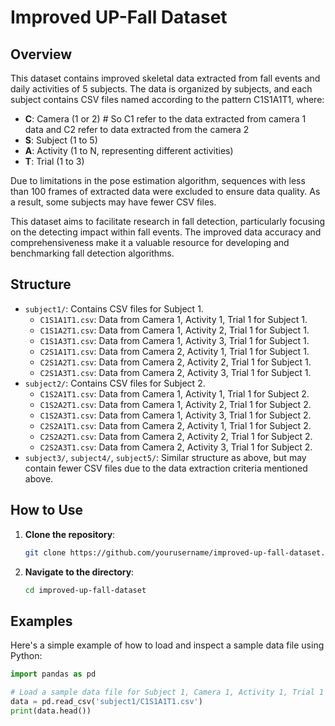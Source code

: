 # Improved UP-Fall Dataset

## Overview
This dataset contains improved skeletal data extracted from fall events and daily activities of 5 subjects.
The data is organized by subjects, and each subject contains CSV files named according to the pattern C1S1A1T1, where:
- **C**: Camera (1 or 2) # So C1 refer to the data extracted from  camera 1 data and C2 refer to data extracted from the camera 2
- **S**: Subject (1 to 5)
- **A**: Activity (1 to N, representing different activities)
- **T**: Trial (1 to 3)

Due to limitations in the pose estimation algorithm, sequences with less than 100 frames of extracted data were excluded to ensure data quality. As a result, some subjects may have fewer CSV files.

This dataset aims to facilitate research in fall detection, particularly focusing on the detecting impact within fall events. 
The improved data accuracy and comprehensiveness make it a valuable resource for developing and benchmarking fall detection algorithms.

## Structure
- `subject1/`: Contains CSV files for Subject 1.
  - `C1S1A1T1.csv`: Data from Camera 1, Activity 1, Trial 1 for Subject 1.
  - `C1S1A2T1.csv`: Data from Camera 1, Activity 2, Trial 1 for Subject 1.
  - `C1S1A3T1.csv`: Data from Camera 1, Activity 3, Trial 1 for Subject 1.
  - `C2S1A1T1.csv`: Data from Camera 2, Activity 1, Trial 1 for Subject 1.
  - `C2S1A2T1.csv`: Data from Camera 2, Activity 2, Trial 1 for Subject 1.
  - `C2S1A3T1.csv`: Data from Camera 2, Activity 3, Trial 1 for Subject 1.
- `subject2/`: Contains CSV files for Subject 2.
  - `C1S2A1T1.csv`: Data from Camera 1, Activity 1, Trial 1 for Subject 2.
  - `C1S2A2T1.csv`: Data from Camera 1, Activity 2, Trial 1 for Subject 2.
  - `C1S2A3T1.csv`: Data from Camera 1, Activity 3, Trial 1 for Subject 2.
  - `C2S2A1T1.csv`: Data from Camera 2, Activity 1, Trial 1 for Subject 2.
  - `C2S2A2T1.csv`: Data from Camera 2, Activity 2, Trial 1 for Subject 2.
  - `C2S2A3T1.csv`: Data from Camera 2, Activity 3, Trial 1 for Subject 2.
- `subject3/`, `subject4/`, `subject5/`: Similar structure as above, but may contain fewer CSV files due to the data extraction criteria mentioned above.

## How to Use
1. **Clone the repository**:
    ```bash
    git clone https://github.com/yourusername/improved-up-fall-dataset.git
    ```
2. **Navigate to the directory**:
    ```bash
    cd improved-up-fall-dataset
    ```

## Examples
Here's a simple example of how to load and inspect a sample data file using Python:
```python
import pandas as pd

# Load a sample data file for Subject 1, Camera 1, Activity 1, Trial 1
data = pd.read_csv('subject1/C1S1A1T1.csv')
print(data.head())
